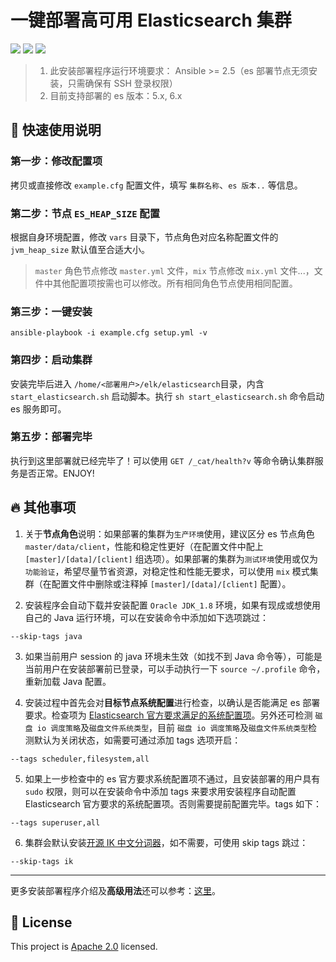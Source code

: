 # 一键部署高可用 Elasticsearch 集群

![](https://img.shields.io/badge/ansible-%3E%3D2.5-red) ![](https://img.shields.io/badge/elasticsearch-5.x%2C%206.x-9cf) ![](https://img.shields.io/badge/license-Apache--2.0-brightgreen)

> 1. 此安装部署程序运行环境要求： Ansible >= 2.5（es 部署节点无须安装，只需确保有 SSH 登录权限）  
> 2. 目前支持部署的 es 版本：5.x, 6.x

## :rocket: 快速使用说明

### 第一步：修改配置项

拷贝或直接修改 `example.cfg` 配置文件，填写 `集群名称`、`es 版本..` 等信息。

### 第二步：节点 `ES_HEAP_SIZE` 配置

根据自身环境配置，修改 `vars` 目录下，节点角色对应名称配置文件的 `jvm_heap_size` 默认值至合适大小。

> `master` 角色节点修改 `master.yml` 文件，`mix` 节点修改 `mix.yml` 文件...，文件中其他配置项按需也可以修改。所有相同角色节点使用相同配置。

### 第三步：一键安装

```shell
ansible-playbook -i example.cfg setup.yml -v
```

### 第四步：启动集群

安装完毕后进入 `/home/<部署用户>/elk/elasticsearch`目录，内含 `start_elasticsearch.sh` 启动脚本。执行 `sh start_elasticsearch.sh` 命令启动 es 服务即可。

### 第五步：部署完毕

执行到这里部署就已经完毕了！可以使用 `GET /_cat/health?v` 等命令确认集群服务是否正常。ENJOY!

## :fire: 其他事项

1. 关于**节点角色**说明：如果部署的集群为`生产环境`使用，建议区分 es 节点角色 `master/data/client`，性能和稳定性更好（在配置文件中配上 `[master]/[data]/[client]` 组选项）。如果部署的集群为`测试环境`使用或仅为`功能验证`，希望尽量节省资源，对稳定性和性能无要求，可以使用 `mix` 模式集群（在配置文件中删除或注释掉 `[master]/[data]/[client]` 配置）。

2. 安装程序会自动下载并安装配置 `Oracle JDK_1.8` 环境，如果有现成或想使用自己的 Java 运行环境，可以在安装命令中添加如下选项跳过：
```shell
--skip-tags java
```

3. 如果当前用户 session 的 java 环境未生效（如找不到 Java 命令等），可能是当前用户在安装部署前已登录，可以手动执行一下 `source ~/.profile` 命令，重新加载 Java 配置。

4. 安装过程中首先会对**目标节点系统配置**进行检查，以确认是否能满足 es 部署要求。检查项为 [Elasticsearch 官方要求满足的系统配置项](https://www.elastic.co/guide/en/elasticsearch/reference/current/system-config.html)。另外还可检测 `磁盘 io 调度策略`及`磁盘文件系统类型`，目前 `磁盘 io 调度策略`及`磁盘文件系统类型`检测默认为关闭状态，如需要可通过添加 tags 选项开启：
```shell
--tags scheduler,filesystem,all
```

5. 如果上一步检查中的 es 官方要求系统配置项不通过，且安装部署的用户具有 `sudo` 权限，则可以在安装命令中添加 tags 来要求用安装程序自动配置 Elasticsearch 官方要求的系统配置项。否则需要提前配置完毕。tags 如下：
```shell
--tags superuser,all
```

6. 集群会默认安装[开源 IK 中文分词器](https://github.com/medcl/elasticsearch-analysis-ik)，如不需要，可使用 skip tags 跳过：
```
--skip-tags ik
```

---

更多安装部署程序介绍及**高级用法**还可以参考：[这里](./docs/es-easy-setup-usage.md)。

## :memo: License

This project is [Apache 2.0](./LICENSE) licensed.

